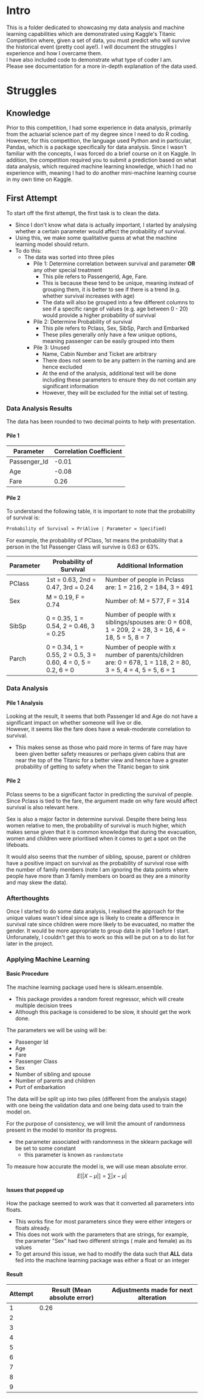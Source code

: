
# Intro

This is a folder dedicated to showcasing my data analysis and machine learning
capabilities which are demonstrated using Kaggle's Titanic Competition where,
given a set of data, you must predict who will survive the historical event
(pretty cool aye!). I will document the struggles I experience and how I
overcame them.  
I have also included code to demonstrate what type of coder I am.  
Please see documentation for a more in-depth explanation of the data used.

# Struggles

## Knowledge

Prior to this competition, I had some experience in data analysis, primarily
from the actuarial science part of my degree since I need to do R coding.
However, for this competition, the language used Python and in particular,
Pandas, which is a package specifically for data analysis. Since I wasn't
familiar with the concepts, I was forced do a brief course on it on Kaggle. In
addition, the competition required you to submit a prediction based on what data
analysis, which required machine learning knowledge, which I had no experience
with, meaning I had to do another mini-machine learning course in my own time on
Kaggle.

## First Attempt 

To start off the first attempt, the first task is to clean the data.
- Since I don't know what data is actually important, I started by analysing whether a certain parameter would 
  affect the probability of survival.
- Using this, we make some qualitative guess at what the machine learning model should return.
- To do this:
  - The data was sorted into three piles
    - Pile 1: Determine correlation between survival and parameter **OR** any other special treatment
      - This pile refers to PassengerId, Age, Fare.
      - This is because these tend to be unique, meaning instead of grouping them, it is better to see if there is 
        a trend (e.g. whether survival increases with age) 
      - The data will also be grouped into a few different columns to see if a specific range of values (e.g. age 
        between 0 - 20) would provide a higher probability of survival
    - Pile 2: Determine Probability of survival
      - This pile refers to Pclass, Sex, SibSp, Parch and Embarked
      - These piles generally only have a few unique options, meaning passenger can be easily grouped into them
    - Pile 3: Unused
      - Name, Cabin Number and Ticket are arbitrary 
      - There does not seem to be any pattern in the naming and are hence excluded
      - At the end of the analysis, additional test will be done including these parameters to ensure they do not 
        contain any significant information 
      - However, they will be excluded for the initial set of testing.

### Data Analysis Results

The data has been rounded to two decimal points to help with presentation.

#### Pile 1 

| Parameter    | Correlation Coefficient |
|--------------|-------------------------|
| Passenger_Id | -0.01                   |
| Age          | -0.08                   |
| Fare         | 0.26                    |

#### Pile 2 

To understand the following table, it is important to note that the probability of survival is:
```markdown
Probability of Survival = Pr(Alive | Parameter = Specified)
```
For example,  the probability of PClass, 1st means the probability that a person in the 1st Passenger Class will 
survive is 0.63 or 63%.


| Parameter | Probability of Survival                                      | Additional Information                                                                                       | 
|-----------|--------------------------------------------------------------|--------------------------------------------------------------------------------------------------------------|
| PClass    | 1st = 0.63, 2nd = 0.47, 3rd = 0.24                           | Number of people in Pclass are: 1 = 216, 2 = 184, 3 = 491                                                    |
| Sex       | M = 0.19, F = 0.74                                           | Number of: M = 577, F = 314                                                                                  |
| SibSp     | 0 = 0.35, 1 = 0.54, 2 = 0.46, 3 = 0.25                       | Number of people with x siblings/spouses are: 0 = 608, 1 = 209, 2 = 28, 3 = 16, 4 = 18, 5 = 5, 8 = 7         |  
| Parch     | 0 = 0.34, 1 = 0.55, 2 = 0.5, 3 = 0.60, 4 = 0, 5 = 0.2, 6 = 0 | Number of people with x number of parents/children are: 0 = 678, 1 = 118, 2 = 80, 3 = 5, 4 = 4, 5 = 5, 6 = 1 |

### Data Analysis

#### Pile 1 Analysis 

Looking at the result, it seems that both Passenger Id and Age do not have a significant impact on whether someone 
will live or die.  
However, it seems like the fare does have a weak-moderate correlation to survival.
- This makes sense as those who paid more in terms of fare may have been given better safety measures or perhaps 
  given cabins that are near the top of the Titanic for a better view and hence have a greater probability of 
  getting to safety when the Titanic began to sink

#### Pile 2

Pclass seems to be a significant factor in predicting the survival of people. Since Pclass is tied to the fare, the 
argument made on why fare would affect survival is also relevant here.  

Sex is also a major factor in determine survival. Despite there being less women relative to men, the probability of 
survival is much higher, which makes sense given that it is common knowledge that during the evacuation, women and 
children were prioritised when it comes to get a spot on the lifeboats.

It would also seems that the number of sibling, spouse, parent or children have a positive impact on survival as the 
probability of survival rose with the number of family members (note I am ignoring the data points where people have 
more than 3 family members on board as they are a minority and may skew the data).

### Afterthoughts

Once I started to do some data analysis, I realised the approach for the unique values wasn't ideal since age is 
likely to create a difference in survival rate since children were more likely to be evacuated, no matter the
gender. It would be more appropriate to group data in pile 1 before I start. Unforunately, I couldn't get this to work
so this will be put on a to do list for later in the project.


### Applying Machine Learning

#### Basic Procedure

The machine learning package used here is sklearn.ensemble.

- This package provides a random forest regressor, which will create multiple decision trees
- Although this package is considered to be slow, it should get the work done.

The parameters we will be using will be:

- Passenger Id
- Age
- Fare
- Passenger Class
- Sex
- Number of sibling and spouse
- Number of parents and children
- Port of embarkation

The data will be split up into two piles (different from the analysis stage) with one being the validation data and one
being data used to train the model on.

For the purpose of consistency, we will limit the amount of randomness present in the model to monitor its progress.
- the parameter associated with randomness in the sklearn package will be set to some constant
  - this parameter is known as `randomstate`

To measure how accurate the model is, we will use mean absolute error.  
$$
E[|X - \mu|] = \sum |x - \mu|
$$ 

#### Issues that popped up

How the package seemed to work was that it converted all parameters into floats.

- This works fine for most parameters since they were either integers or floats already.
- This does not work with the parameters that are strings, for example, the parameter "Sex" had two different strings (
  male and female) as its values
- To get around this issue, we had to modify the data such that **ALL** data fed into the machine learning package was
  either a float or an integer

#### Result

| Attempt | Result (Mean absolute error) | Adjustments made for next alteration |
|---------|------------------------------|--------------------------------------|
| 1       | 0.26                         |                                      |
| 2       |                              |                                      |
| 3       |                              |                                      |
| 4       |                              |                                      |
| 5       |                              |                                      |
| 6       |                              |                                      |
| 7       |                              |                                      |
| 8       |                              |                                      |
| 9       |                              |                                      |

